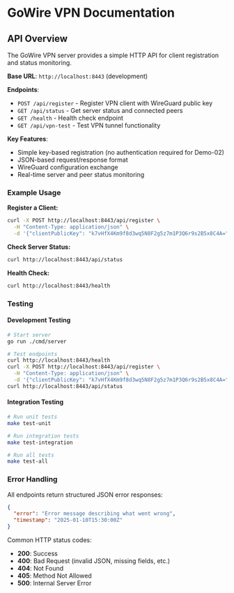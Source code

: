 # GoWire VPN Documentation

## API Overview

The GoWire VPN server provides a simple HTTP API for client registration and status monitoring.

**Base URL**: `http://localhost:8443` (development)

**Endpoints**:
- `POST /api/register` - Register VPN client with WireGuard public key
- `GET /api/status` - Get server status and connected peers  
- `GET /health` - Health check endpoint
- `GET /api/vpn-test` - Test VPN tunnel functionality

**Key Features**:
- Simple key-based registration (no authentication required for Demo-02)
- JSON-based request/response format
- WireGuard configuration exchange
- Real-time server and peer status monitoring

### Example Usage

**Register a Client:**
```bash
curl -X POST http://localhost:8443/api/register \
  -H "Content-Type: application/json" \
  -d '{"clientPublicKey": "k7vHfX4Km9f8d3wq5N8F2g5z7m1P3Q6r9s2B5x8C4A="}'
```

**Check Server Status:**
```bash
curl http://localhost:8443/api/status
```

**Health Check:**
```bash
curl http://localhost:8443/health
```

### Testing

#### Development Testing
```bash
# Start server
go run ./cmd/server

# Test endpoints
curl http://localhost:8443/health
curl -X POST http://localhost:8443/api/register \
  -H "Content-Type: application/json" \
  -d '{"clientPublicKey": "k7vHfX4Km9f8d3wq5N8F2g5z7m1P3Q6r9s2B5x8C4A="}'
curl http://localhost:8443/api/status
```

#### Integration Testing
```bash
# Run unit tests
make test-unit

# Run integration tests
make test-integration

# Run all tests
make test-all
```

### Error Handling

All endpoints return structured JSON error responses:

```json
{
  "error": "Error message describing what went wrong",
  "timestamp": "2025-01-10T15:30:00Z"
}
```

Common HTTP status codes:
- **200**: Success
- **400**: Bad Request (invalid JSON, missing fields, etc.)
- **404**: Not Found
- **405**: Method Not Allowed  
- **500**: Internal Server Error